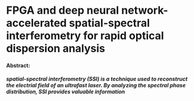 # FPGA and deep neural network-accelerated spatial-spectral interferometry for rapid optical dispersion analysis  
#### Abstract:
##### spatial-spectral interferometry (SSI) is a technique used to reconstruct the electrial field of an ultrafast laser. By analyzing the spectral phase distribution, SSI provides valuable information 
